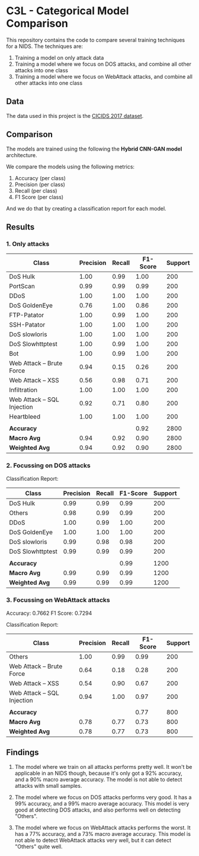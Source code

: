 # C3L - Categorical Model Comparison

This repository contains the code to compare several training techniques for a NIDS. The techniques are:

1. Training a model on only attack data
1. Training a model where we focus on DOS attacks, and combine all other attacks into one class
1. Training a model where we focus on WebAttack attacks, and combine all other attacks into one class

## Data

The data used in this project is the [CICIDS 2017 dataset](https://www.unb.ca/cic/datasets/ids-2017.html).

## Comparison

The models are trained using the following the **Hybrid CNN-GAN model** architecture.

We compare the models using the following metrics:

1. Accuracy (per class)
1. Precision (per class)
1. Recall (per class)
1. F1 Score (per class)

And we do that by creating a classification report for each model.

## Results

### 1. Only attacks

| Class                      | Precision | Recall | F1-Score | Support |
| -------------------------- | --------- | ------ | -------- | ------- |
| DoS Hulk                   | 1.00      | 0.99   | 1.00     | 200     |
| PortScan                   | 0.99      | 0.99   | 0.99     | 200     |
| DDoS                       | 1.00      | 1.00   | 1.00     | 200     |
| DoS GoldenEye              | 0.76      | 1.00   | 0.86     | 200     |
| FTP-Patator                | 1.00      | 0.99   | 1.00     | 200     |
| SSH-Patator                | 1.00      | 1.00   | 1.00     | 200     |
| DoS slowloris              | 1.00      | 1.00   | 1.00     | 200     |
| DoS Slowhttptest           | 1.00      | 0.99   | 1.00     | 200     |
| Bot                        | 1.00      | 0.99   | 1.00     | 200     |
| Web Attack – Brute Force   | 0.94      | 0.15   | 0.26     | 200     |
| Web Attack – XSS           | 0.56      | 0.98   | 0.71     | 200     |
| Infiltration               | 1.00      | 1.00   | 1.00     | 200     |
| Web Attack – SQL Injection | 0.92      | 0.71   | 0.80     | 200     |
| Heartbleed                 | 1.00      | 1.00   | 1.00     | 200     |
|                            |           |        |          |         |
| **Accuracy**               |           |        | 0.92     | 2800    |
| **Macro Avg**              | 0.94      | 0.92   | 0.90     | 2800    |
| **Weighted Avg**           | 0.94      | 0.92   | 0.90     | 2800    |

### 2. Focussing on DOS attacks

Classification Report:

| Class            | Precision | Recall | F1-Score | Support |
| ---------------- | --------- | ------ | -------- | ------- |
| DoS Hulk         | 0.99      | 0.99   | 0.99     | 200     |
| Others           | 0.98      | 0.99   | 0.99     | 200     |
| DDoS             | 1.00      | 0.99   | 1.00     | 200     |
| DoS GoldenEye    | 1.00      | 1.00   | 1.00     | 200     |
| DoS slowloris    | 0.99      | 0.98   | 0.98     | 200     |
| DoS Slowhttptest | 0.99      | 0.99   | 0.99     | 200     |
|                  |           |        |          |         |
| **Accuracy**     |           |        | 0.99     | 1200    |
| **Macro Avg**    | 0.99      | 0.99   | 0.99     | 1200    |
| **Weighted Avg** | 0.99      | 0.99   | 0.99     | 1200    |

### 3. Focussing on WebAttack attacks

Accuracy: 0.7662
F1 Score: 0.7294

Classification Report:

| Class                      | Precision | Recall | F1-Score | Support |
| -------------------------- | --------- | ------ | -------- | ------- |
| Others                     | 1.00      | 0.99   | 0.99     | 200     |
| Web Attack – Brute Force   | 0.64      | 0.18   | 0.28     | 200     |
| Web Attack – XSS           | 0.54      | 0.90   | 0.67     | 200     |
| Web Attack – SQL Injection | 0.94      | 1.00   | 0.97     | 200     |
|                            |           |        |          |         |
| **Accuracy**               |           |        | 0.77     | 800     |
| **Macro Avg**              | 0.78      | 0.77   | 0.73     | 800     |
| **Weighted Avg**           | 0.78      | 0.77   | 0.73     | 800     |

## Findings

1. The model where we train on all attacks performs pretty well. It won't be applicable in an NIDS though, because it's only got a 92% accuracy, and a 90% macro average accuracy. The model is not able to detect attacks with small samples.

2. The model where we focus on DOS attacks performs very good. It has a 99% accuracy, and a 99% macro average accuracy. This model is very good at detecting DOS attacks, and also performs well on detecting "Others".

3. The model where we focus on WebAttack attacks performs the worst. It has a 77% accuracy, and a 73% macro average accuracy. This model is not able to detect WebAttack attacks very well, but it can detect "Others" quite well.
